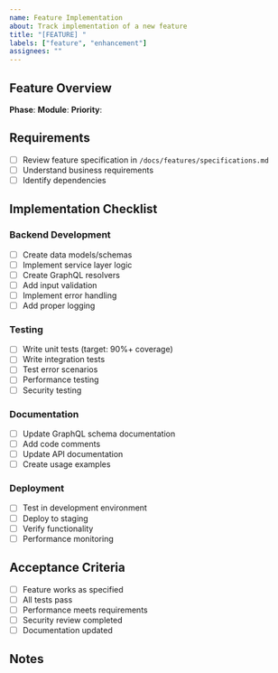 ```yaml
---
name: Feature Implementation
about: Track implementation of a new feature
title: "[FEATURE] "
labels: ["feature", "enhancement"]
assignees: ""
---
```


## Feature Overview

**Phase**: <!-- e.g., Phase 1: Authentication -->
**Module**: <!-- e.g., User Authentication, Property Management -->
**Priority**: <!-- High, Medium, Low -->

## Requirements

<!-- Link to feature specification -->

- [ ] Review feature specification in `/docs/features/specifications.md`
- [ ] Understand business requirements
- [ ] Identify dependencies

## Implementation Checklist

### Backend Development

- [ ] Create data models/schemas
- [ ] Implement service layer logic
- [ ] Create GraphQL resolvers
- [ ] Add input validation
- [ ] Implement error handling
- [ ] Add proper logging

### Testing

- [ ] Write unit tests (target: 90%+ coverage)
- [ ] Write integration tests
- [ ] Test error scenarios
- [ ] Performance testing
- [ ] Security testing

### Documentation

- [ ] Update GraphQL schema documentation
- [ ] Add code comments
- [ ] Update API documentation
- [ ] Create usage examples

### Deployment

- [ ] Test in development environment
- [ ] Deploy to staging
- [ ] Verify functionality
- [ ] Performance monitoring

## Acceptance Criteria

<!-- Define what "done" looks like -->

- [ ] Feature works as specified
- [ ] All tests pass
- [ ] Performance meets requirements
- [ ] Security review completed
- [ ] Documentation updated

## Notes

<!-- Any additional context, concerns, or dependencies -->
